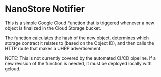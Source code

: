 # NanoStore Notifier

This is a simple Google Cloud Function that is triggered whenever a new object is finalized in the Cloud Storage bucket.

The function calculates the hash of the new object, determines which storage contract it relates to (based on the Object ID), and then calls the HTTP route that makes a UHRP advertisement.

NOTE: This is not currently covered by the automated CI/CD pipeline. If a new revision of the function is needed, it must be deployed locally with gcloud.